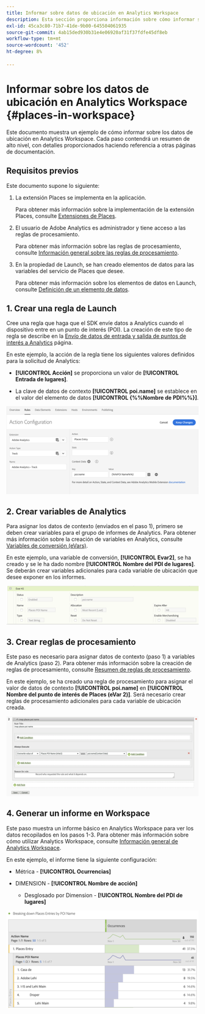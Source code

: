 ```yaml
---
title: Informar sobre datos de ubicación en Analytics Workspace
description: Esta sección proporciona información sobre cómo informar sobre los datos de ubicación en Analytics Workspace.
exl-id: 45ca3c80-71b7-41de-9b00-645504061935
source-git-commit: 4ab15ded930b31e4e06920af31f37fdfe45df8eb
workflow-type: tm+mt
source-wordcount: '452'
ht-degree: 8%

---
```


# Informar sobre los datos de ubicación en Analytics Workspace {#places-in-workspace}

Este documento muestra un ejemplo de cómo informar sobre los datos de ubicación en Analytics Workspace. Cada paso contendrá un resumen de alto nivel, con detalles proporcionados haciendo referencia a otras páginas de documentación.

## Requisitos previos

Este documento supone lo siguiente:

1. La extensión Places se implementa en la aplicación.

   Para obtener más información sobre la implementación de la extensión Places, consulte [Extensiones de Places](/help/places-ext-aep-sdks/places-extension/places-extension.md).

1. El usuario de Adobe Analytics es administrador y tiene acceso a las reglas de procesamiento.

   Para obtener más información sobre las reglas de procesamiento, consulte [Información general sobre las reglas de procesamiento](https://docs.adobe.com/content/help/es-ES/analytics/admin/admin-tools/processing-rules/processing-rules.html).

1. En la propiedad de Launch, se han creado elementos de datos para las variables del servicio de Places que desee.

   Para obtener más información sobre los elementos de datos en Launch, consulte [Definición de un elemento de datos](/help/use-places-launch-workflow/define-data-elements.md).


## 1. Crear una regla de Launch

Cree una regla que haga que el SDK envíe datos a Analytics cuando el dispositivo entre en un punto de interés (POI). La creación de este tipo de regla se describe en la [Envío de datos de entrada y salida de puntos de interés a Analytics](/help/use-places-with-other-solutions/places-adobe-analytics/use-places-adobe-analytics.md) página.

En este ejemplo, la acción de la regla tiene los siguientes valores definidos para la solicitud de Analytics:

* **[!UICONTROL Acción]** se proporciona un valor de **[!UICONTROL Entrada de lugares]**.

* La clave de datos de contexto **[!UICONTROL poi.name]** se establece en el valor del elemento de datos **[!UICONTROL {%%Nombre de PDI%%}]**.

![&quot;establecer una acción&quot;](/help/assets/pt-setAction.png)

## 2. Crear variables de Analytics

Para asignar los datos de contexto (enviados en el paso 1), primero se deben crear variables para el grupo de informes de Analytics. Para obtener más información sobre la creación de variables en Analytics, consulte [Variables de conversión (eVars)](https://docs.adobe.com/content/help/en/analytics/implementation/analytics-basics/ref-conversion-variables-evar.html).

En este ejemplo, una variable de conversión, **[!UICONTROL Evar2]**, se ha creado y se le ha dado nombre **[!UICONTROL Nombre del PDI de lugares]**. Se deberán crear variables adicionales para cada variable de ubicación que desee exponer en los informes.

![&quot;crear una variable de analytics&quot;](/help/assets/aa-evar.png)

## 3. Crear reglas de procesamiento

Este paso es necesario para asignar datos de contexto (paso 1) a variables de Analytics (paso 2). Para obtener más información sobre la creación de reglas de procesamiento, consulte [Resumen de reglas de procesamiento](https://docs.adobe.com/content/help/es-ES/analytics/admin/admin-tools/processing-rules/processing-rules.html).

En este ejemplo, se ha creado una regla de procesamiento para asignar el valor de datos de contexto **[!UICONTROL poi.name]** en **[!UICONTROL Nombre del punto de interés de Places (eVar 2)]**. Será necesario crear reglas de procesamiento adicionales para cada variable de ubicación creada.

![&quot;crear una regla de procesamiento&quot;](/help/assets/aa-processing-rule.png)

## 4. Generar un informe en Workspace

Este paso muestra un informe básico en Analytics Workspace para ver los datos recopilados en los pasos 1-3. Para obtener más información sobre cómo utilizar Analytics Workspace, consulte [Información general de Analytics Workspace](https://docs.adobe.com/content/help/es-ES/analytics/analyze/analysis-workspace/home.html).

En este ejemplo, el informe tiene la siguiente configuración:

* Métrica - **[!UICONTROL Ocurrencias]**

* DIMENSION - **[!UICONTROL Nombre de acción]**

   * Desglosado por Dimension - **[!UICONTROL Nombre del PDI de lugares]**

![&quot;crear un informe en workspace&quot;](/help/assets/aa-workspace.png)
